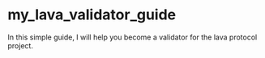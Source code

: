 # my_lava_validator_guide
In this simple guide, I will help you become a validator for the lava protocol project.
